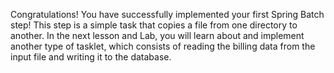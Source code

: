 Congratulations! You have successfully implemented your first Spring Batch step! This step is a simple task that copies a file from one directory to another. In the next lesson and Lab, you will learn about and implement another type of tasklet, which consists of reading the billing data from the input file and writing it to the database.
